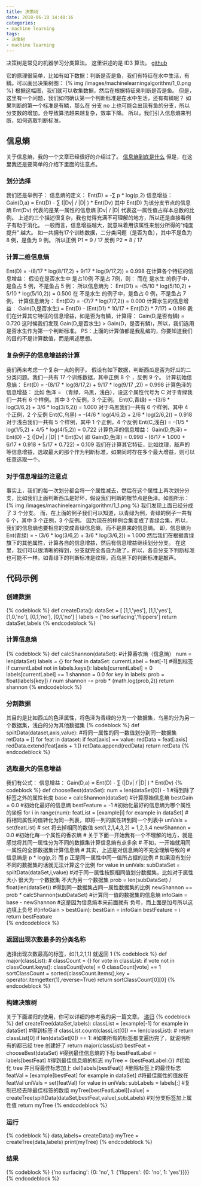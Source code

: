 ```yaml
---
title: 决策树
date: 2018-06-10 14:48:16
categories:
- machine learning
tags:
- 决策树
- machine learning
---
```

决策树是常见的机器学习分类算法。
这里讲述的是 ID3 算法。
[github](https://github.com/benpaodewoniu/Machine-Learning-in-Action)
 <!-- more -->
它的原理很简单，比如有如下数据：判断是否是鱼，我们有特征在水中生活，有鳞。可以画出决策树图：
{% img /images/machinelearningalgorithm/1_0.png %}
根据这幅图，我们就可以收集数据，然后在根据特征来判断是否是鱼。
但是，这里有一个问题，我们如何确认第一个判断标准是在水中生活，还有有鳞呢？
如果判断的第一个标准是有鳞，那么在 分支 no 上也可能会出现有鱼的分支，所以分支数的增加，会导致算法越来越复杂，效率下降。
所以，我们引入信息熵来判断，如何选取判断标准。
## 信息熵
关于信息熵，我的一个文章已经很好的介绍过了。
[信息熵到底是什么](https://benpaodewoniu.github.io/2018/06/09/math1/)
但是，在这里我还是要简单的介绍下里面的注意点。
### 划分选择
我们还是举例子：
信息熵的定义：
Ent(D) = -∑ p * log(p,2)
信息增益：
Gain(D,a) = Ent(D) - ∑ (|Dv| / |D| ) * Ent(Dv)
其中 Ent(D) 为该分支节点的信息熵 Ent(Dv) 代表的是某一属性的信息熵 |Dv| / |D| 代表这一属性值占样本总数的比例。
上述的三个描述很复杂，我也觉得充满不可理解的地方，所以还是直接看例子有助于消化。
一般而言，信息增益越大，就意味着用该属性来划分所得的“纯度提升” 越大。
如一共拥有17个训练数据，二分类问题（是否为鱼），其中不是鱼为 8 例，是鱼为 9 例。
所以正例 P1 = 9 / 17 反例 P2 = 8 / 17
### 计算二维信息熵
Ent(D) = -(8/17 * log(8/17,2) + 9/17 * log(9/17,2)) = 0.998
在计算各个特征的信息增益：
假设在是否水生中 是占10例 不是占 7例，则：
而在 是水生 的例子中，是鱼占 5 例，不是鱼占 5 例：
所以信息熵为：
Ent(D1) = -(5/10 * log(5/10,2) + 5/10 * log(5/10,2)) = 0.500
在 不是水生 的例子中，是鱼占 0 例，不是鱼占 7 例，
计算信息熵为：
Ent(D2) = -(7/7 * log(7/7,2)) = 0.000
计算水生的信息增益：
Gain(D,是否水生) = Ent(D) - (Ent(D1) * 10/17 + Ent(D2) * 7/17) = 0.198
我们在计算其它特征的信息增益，如是否为有鳞，计算得：
Gain(D,是否有鳞) = 0.720
这时候我们发现 Gain(D,是否水生) > Gain(D，是否有鳞)，所以，我们选用是否水生作为第一个判断标准。
PS：上面的计算值都是我乱编的，你要知道我们的目的不是计算数值，而是阐述思想。
### 复杂例子的信息增益的计算
我们再来考虑一个复杂一点的例子。
假设有如下数据，判断西瓜是否为好瓜的二分类问题。我们一共有 17 个训练数据，其中正例 8 个 ，反例 9 个。
计算初始信息熵：
Ent(D) = -(8/17 * log(8/17,2) + 9/17 * log(9/17 ,2)) = 0.998
计算色泽的信息增益：
比如 色泽 = （青绿，乌黑，浅白），设这个属性代号为 C
对于青绿我们一共有 6 个样例。其中 3 个反例，3 个正例。
Ent(C,青绿) = -(3/6 * log(3/6,2) + 3/6 * log(3/6,2)) = 1.000
对于乌黑我们一共有 6 个样例，其中 4 个正例，2 个反例
Ent(C,乌黑) = -(4/6 * log(4/6,2) + 2/6 * log(2/6,2)) = 0.918
对于浅白我们一共有 5 个样例，其中 1 个正例，4 个反例
Ent(C,浅白) = -(1/5 * log(1/5,2) + 4/5 * log(4/5,2)) = 0.722
计算色泽的信息增益：
Gain(D,色泽) = Ent(D) - ∑ (|Dv| / |D| ) * Ent(Dv)
即
Gain(D,色泽) = 0.998 - (6/17 * 1.000 + 6/17 * 0.918 + 5/17 * 0.722) = 0.109
我们在计算其它特征，比如纹理，敲声的等信息增益，选取最大的那个作为判断标准，如果同时存在多个最大增益，则可以任意选取一个。
### 对于信息增益的注意点
事实上，我们的每一次划分都会将一个属性减去，然后在这个属性上再次划分分支，比如我们上面判断西瓜是好坏，假设我们判断的根节点是色泽。如图所示：
{% img /images/machinelearningalgorithm/1_1.png %}
我们发现上面已经分成了 3 个分支。
而，在上面的例子我们可以知道，以青绿为例，青绿的例子一共有 6 个，其中 3 个正例，3 个反例。
因为现在的样例合集变成了青绿合集，所以，我们的信息熵也要相应的变成青绿信息熵，而不是原来的信息熵。
即，信息熵为
Ent(青绿) = - (3/6 * log(3/6,2) + 3/6 * log(3/6,2)) = 1.000
然后我们在根据青绿旗下的其他属性，计算各自的信息增益，然后有信息增益继续划分分支。
在这里，我们可以很清晰的得到，分支就完全各自为政了，所以，各自分支下判断标准也可能不一样。如青绿下的判断标准是纹理，而乌黑下的判断标准是敲声。
## 代码示例
### 创建数据
{% codeblock %}
def createData():
    dataSet = [
        [1,1,'yes'],
        [1,1,'yes'],
        [1,0,'no'],
        [0,1,'no'],
        [0,1,'no']
    ]
    labels = ['no surfacing','flippers']
    return dataSet,labels
 {% endcodeblock %}
### 计算信息熵
{% codeblock %}
def calcShannon(dataSet): #计算香农熵（信息熵）
    num     = len(dataSet)
    labels  = {}
    for feat in dataSet:
        currentLabel = feat[-1] #得到标签
        if currentLabel not in labels.keys():
            labels[currentLabel] = 0
        labels[currentLabel] += 1
    shannon = 0.0
    for key in labels:
        prob     = float(labels[key]) / num
        shannon -= prob * (math.log(prob,2))
    return shannon
 {% endcodeblock %}
 ### 分割数据
 其目的是比如西瓜的色泽属性，将色泽为青绿的分为一个数据集，乌黑的分为另一个数据集，浅白的分为其他数据集
 {% codeblock %}
 def spiltData(dataset,axis,value): #将同一属性的同一数值划分到同一数据集
    retData = []
    for feat in dataset:
        if feat[axis] == value:
            redData   = feat[:axis]
            redData.extend(feat[axis + 1:])
            retData.append(redData)
    return retData
 {% endcodeblock %}
### 选取最大的信息增益
我们有公式：
信息增益：
Gain(D,a) = Ent(D) - ∑ (|Dv| / |D| ) * Ent(Dv)
 {% codeblock %}
def chooseBest(dataSet):
    num        = len(dataSet[0]) - 1  #得到除了标签之外的属性长度
    base       = calcShannon(dataSet) #计算原始信息熵
    bestGain   = 0.0                  #初始化最好的信息熵
    bestFeature = -1                  #初始化最好的信息熵为哪个属性的坐标
    for i in range(num):
        featList   = [example[i] for example in dataSet]  # 将相同属性的值转化为同一列表，即将一列的属性转到同一个列表中
        uniVals    = set(featList)                        # set 将去掉相同的数值 set(1,2,1,4,3,2) = 1,2,3,4
        newShannon = 0.0                                  #初始化每一个属性的香农熵
        # 关于下面一开始我有一个不理解的地方，就是感觉将其同一属性分为不同的数据集计算信息熵有点多余
        # 不如，一开始就用同一属性的全部数据集计算信息熵
        # 其实，上述是对信息熵的不完全理解导致的
        # 信息熵是 p * log(p,2) 而 p 正是同一属性中同一值所占据的比例
        # 如果没有划分不同的数据集的话就无法计算这个比例
        for value in uniVals:
            subDataSet  = spiltData(dataSet,i,value)             #对于同一属性按照相同值划分数据集，比如对于属性大小 很大为一个数据集 不大为另一个数据集
            prob        = len(subDataSet) / float(len(dataSet))  #得到同一数据集占同一属性数据集的比例
            newShannon += prob * calcShannon(subDataSet)                #计算同一值的数据集的信息熵
        infoGain = base - newShannon                      #这是因为信息熵本来前面就有 负号，而上面是加号所以这边填上负号
        if(infoGain > bestGain):
            bestGain    = infoGain
            bestFeature = i
    return bestFeature   
 {% endcodeblock %}
### 返回出现次数最多的分类名称
选择出现次数最高的标签，如[1,2,1,1] 就返回 1
 {% codeblock %}
def major(classList):                       #
    classCount = {}
    for vote in classList:
        if vote not in classCount.keys():
            classCount[vote]  = 0
        classCount[vote] += 1
    sortClassCount = sorted(classCount.items(),key = operator.itemgetter(1),reverse=True)
    return sortClassCount[0][0]
 {% endcodeblock %}
### 构建决策树
关于下面递归的使用，你可以详细的参考我的另一篇文章。
[递归](https://benpaodewoniu.github.io/2018/06/11/python13/)
 {% codeblock %}
 def createTree(dataSet,labels):
    classList = [example[-1] for example in dataSet]    #得到标签
    if classList.count(classList[0]) == len(classList): #
        return classList[0]
    if len(dataSet[0]) == 1:                            #如果所有的标签都变遍历完了，就说明所有的都已经 tree 创建好了
        return major(classList)
    bestFeat = chooseBest(dataSet)  #得到最佳信息熵的下标
    bestFeatLabel = labels[bestFeat] #得到最佳信息熵的标志
    myTree = {bestFeatLabel:{}}      #初始化 tree 并且将最佳标志加上
    del(labels[bestFeat])            #删除标签上的最佳标志
    featVal = [example[bestFeat] for example in dataSet] #将最佳属性的值放在 featVal
    uniVals = set(featVal)
    for value in uniVals:
        subLabels = labels[:]        #复制已经去除最佳标签的数组
        myTree[bestFeatLabel][value] = createTree(spiltData(dataSet,bestFeat,value),subLabels) #对分支标签加上属性值
    return myTree
 {% endcodeblock %}
### 运行
{% codeblock %}
data,labels= createData()
myTree = createTree(data,labels)
print(myTree)
 {% endcodeblock %}
 ### 结果
  {% codeblock %}
{'no surfacing': {0: 'no', 1: {'flippers': {0: 'no', 1: 'yes'}}}}
 {% endcodeblock %}


